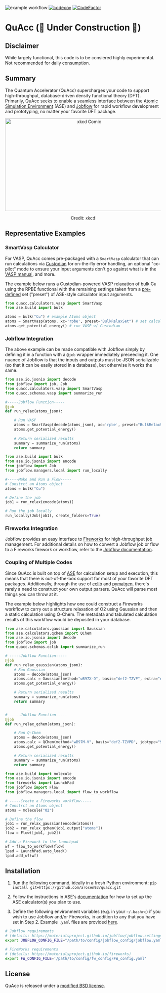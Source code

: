 ![example workflow](https://github.com/arosen93/quacc/actions/workflows/workflow.yaml/badge.svg)
[![codecov](https://codecov.io/gh/arosen93/quacc/branch/main/graph/badge.svg?token=BCKGTD89H0)](https://codecov.io/gh/arosen93/quacc)
[![CodeFactor](https://www.codefactor.io/repository/github/arosen93/quacc/badge)](https://www.codefactor.io/repository/github/arosen93/quacc)

# QuAcc (🚧 Under Construction 🚧)

## Disclaimer
While largely functional, this code is to be consiered highly experimental. Not recommended for daily consumption.

## Summary
The Quantum Accelerator (QuAcc) supercharges your code to support high-throughput, database-driven density functional theory (DFT). Primarily, QuAcc seeks to enable a seamless interface between the [Atomic Simulation Environment](https://wiki.fysik.dtu.dk/ase/index.html) (ASE) and [Jobflow](https://github.com/materialsproject/jobflow) for rapid workflow development and prototyping, no matter your favorite DFT package.
<p align="center">
<img src="https://imgs.xkcd.com/comics/standards_2x.png" alt="xkcd Comic" width="528" height="300">
<p align="center">
Credit: xkcd
</p>

## Representative Examples
### SmartVasp Calculator
For VASP, QuAcc comes pre-packaged with a `SmartVasp` calculator that can run calculations via [Custodian](https://github.com/materialsproject/custodian) for on-the-fly error handling, an optional "co-pilot" mode to ensure your input arguments don't go against what is in the [VASP manual](https://www.vasp.at/wiki/index.php/Main_page), and more.

The example below runs a Custodian-powered VASP relaxation of bulk Cu using the RPBE functional with the remaining settings taken from a [pre-defined](https://github.com/arosen93/quacc/tree/main/quacc/defaults/user_calcs/vasp) set ("preset") of ASE-style calculator input arguments.

```python
from quacc.calculators.vasp import SmartVasp
from ase.build import bulk

atoms = bulk("Cu") # example Atoms object
atoms = SmartVasp(atoms, xc='rpbe', preset="BulkRelaxSet") # set calculator
atoms.get_potential_energy() # run VASP w/ Custodian
```

### Jobflow Integration
The above example can be made compatible with Jobflow simply by defining it in a function with a `@job` wrapper immediately preceeding it. One nuance of Jobflow is that the inputs and outputs must be JSON serializable (so that it can be easily stored in a database), but otherwise it works the same.

```python
from ase.io.jsonio import decode
from jobflow import job, Job
from quacc.calculators.vasp import SmartVasp
from quacc.schemas.vasp import summarize_run

#-----Jobflow Function-----
@job
def run_relax(atoms_json):

    # Run VASP
    atoms = SmartVasp(decode(atoms_json), xc='rpbe', preset="BulkRelaxSet")
    atoms.get_potential_energy()
    
    # Return serialized results
    summary = summarize_run(atoms)
    return summary
```
```python
from ase.build import bulk
from ase.io.jsonio import encode
from jobflow import Job
from jobflow.managers.local import run_locally

#-----Make and Run a Flow-----
# Constrct an Atoms object
atoms = bulk("Cu")

# Define the job
job1 = run_relax(encode(atoms))

# Run the job locally
run_locally(Job(job1), create_folders=True)
```
### Fireworks Integration
Jobflow provides an easy interface to [Fireworks](https://github.com/materialsproject/fireworks) for high-throughput job management. For additional details on how to convert a Jobflow job or flow to a Fireworks firework or workflow, refer to the [Jobflow documentation](https://materialsproject.github.io/jobflow/jobflow.managers.html#module-jobflow.managers.fireworks). 

### Coupling of Multiple Codes
Since QuAcc is built on top of [ASE](https://wiki.fysik.dtu.dk/ase/index.html) for calculation setup and execution, this means that there is out-of-the-box support for most of your favorite DFT packages. Additionally, through the use of [cclib](https://github.com/cclib/cclib) and [pymatgen](https://pymatgen.org), there's rarely a need to construct your own output parsers. QuAcc will parse most things you can throw at it.

The example below highlights how one could construct a Fireworks workflow to carry out a structure relaxation of O2 using Gaussian and then a static calculation using Q-Chem. The metadata and tabulated calculation results of this workflow would be deposited in your database.
```python
from ase.calculators.gaussian import Gaussian
from ase.calculators.qchem import QChem
from ase.io.jsonio import decode
from jobflow import job
from quacc.schemas.cclib import summarize_run

# -----Jobflow Function-----
@job
def run_relax_gaussian(atoms_json):
    # Run Gaussian
    atoms = decode(atoms_json)
    atoms.calc = Gaussian(method="wB97X-D", basis="def2-TZVP", extra="opt")
    atoms.get_potential_energy()

    # Return serialized results
    summary = summarize_run(atoms)
    return summary


# -----Jobflow Function-----
@job
def run_relax_qchem(atoms_json):

    # Run Q-Chem
    atoms = decode(atoms_json)
    atoms.calc = QChem(method="wB97M-V", basis="def2-TZVPD", jobtype="SP")
    atoms.get_potential_energy()

    # Return serialized results
    summary = summarize_run(atoms)
    return summary
```
```python
from ase.build import molecule
from ase.io.jsonio import encode
from fireworks import LaunchPad
from jobflow import Flow
from jobflow.managers.local import flow_to_workflow

# -----Create a Fireworks workflow-----
# Constrct an Atoms object
atoms = molecule("O2")

# Define the flow
job1 = run_relax_gaussian(encode(atoms))
job2 = run_relax_qchem(job1.output["atoms"])
flow = Flow([job1, job2])

# Add a Firework to the launchpad
wf = flow_to_workflow(flow)
lpad = LaunchPad.auto_load()
lpad.add_wf(wf)
```
## Installation
1. Run the following command, ideally in a fresh Python environment: `pip install git+https://github.com/arosen93/quacc.git`

2. Follow the instructions in ASE's [documentation](https://wiki.fysik.dtu.dk/ase/ase/calculators/calculators.html#supported-calculators) for how to set up the ASE calculator(s) you plan to use.

3. Define the following environment variables (e.g. in your `~/.bashrc`) if you wish to use Jobflow and/or Fireworks, in addition to any that you have set in Step 2. Example `.yaml` files are provided [here](https://github.com/arosen93/quacc/tree/main/quacc/setup).

```bash
# Jobflow requirements
# (details: https://materialsproject.github.io/jobflow/jobflow.settings.html)
export JOBFLOW_CONFIG_FILE="/path/to/config/jobflow_config/jobflow.yaml"

# FireWorks requirements
# (details: https://materialsproject.github.io/fireworks)
export FW_CONFIG_FILE='/path/to/config/fw_config/FW_config.yaml'

```
## License
QuAcc is released under a [modified BSD license](https://github.com/arosen93/quacc/blob/main/LICENSE.md).
